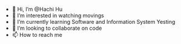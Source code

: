 - 👋 Hi, I’m @Hachi Hu
- 👀 I’m interested in watching movings
- 🌱 I’m currently learning Software and Information System Yesting
- 💞️ I’m looking to collaborate on code
- 📫 How to reach me 

<!---
HachiHu/HachiHu is a ✨ special ✨ repository because its `README.md` (this file) appears on your GitHub profile.
You can click the Preview link to take a look at your changes.
--->
